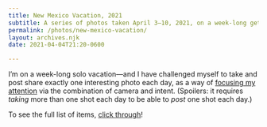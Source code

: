 ```yaml
---
title: New Mexico Vacation, 2021
subtitle: A series of photos taken April 3–10, 2021, on a week-long getaway to Albuquerque, New Mexico.
permalink: /photos/new-mexico-vacation/
layout: archives.njk
date: 2021-04-04T21:20-0600

---
```


I’m on a week-long solo vacation—and I have challenged myself to take and post share exactly one interesting photo each day, as a way of [focusing my attention][buttondown] via the combination of camera and intent. (Spoilers: it requires *taking* more than one shot each day to be able to *post* one shot each day.)

<div class='feed-only'>

To see the full list of items, [click through](https://v5.chriskrycho.com/photos/new-mexico-vacation/)!

</div>

[buttondown]: https://buttondown.email/chriskrycho/archive/7570b305-fc9b-445b-8a56-aed54a1f99cc